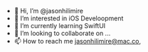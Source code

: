 - 👋 Hi, I’m @jasonhilimire
- 👀 I’m interested in iOS Develoopment
- 🌱 I’m currently learning SwiftUI
- 💞️ I’m looking to collaborate on ...
- 📫 How to reach me jasonhilimire@mac.co,

<!---
jasonhilimire/jasonhilimire is a ✨ special ✨ repository because its `README.md` (this file) appears on your GitHub profile.
You can click the Preview link to take a look at your changes.
--->
